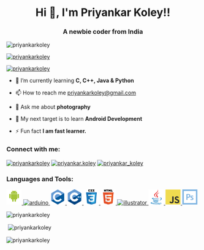 <h1 align="center">Hi 👋, I'm Priyankar Koley!!</h1>
<h3 align="center">A newbie coder from India</h3>

<p align="left"> <img src="https://komarev.com/ghpvc/?username=priyankarkoley&label=Profile%20views&color=0e75b6&style=flat" alt="priyankarkoley" /> </p>

<p align="left"> <a href="https://github.com/ryo-ma/github-profile-trophy"><img src="https://github-profile-trophy.vercel.app/?username=priyankarkoley" alt="priyankarkoley" /></a> </p>

<p align="left"> <a href="https://twitter.com/priyankarkoley" target="blank"><img src="https://img.shields.io/twitter/follow/priyankarkoley?logo=twitter&style=for-the-badge" alt="priyankarkoley" /></a> </p>

- 🌱 I’m currently learning **C, C++, Java & Python**

- 📫 How to reach me [priyankarkoley@gmail.com](priyankarkoley@gmail.com)

- 💬 Ask me about **photography**

- 🔭 My next target is to learn **Android Development**

- ⚡ Fun fact **I am fast learner.**

<h3 align="left">Connect with me:</h3>
<p align="left">
<a href="https://twitter.com/priyankarkoley" target="blank"><img align="center" src="https://raw.githubusercontent.com/rahuldkjain/github-profile-readme-generator/master/src/images/icons/Social/twitter.svg" alt="priyankarkoley" height="30" width="40" /></a>
<a href="https://fb.com/priyankar.koley" target="blank"><img align="center" src="https://raw.githubusercontent.com/rahuldkjain/github-profile-readme-generator/master/src/images/icons/Social/facebook.svg" alt="priyankar.koley" height="30" width="40" /></a>
<a href="https://instagram.com/priyankar_koley" target="blank"><img align="center" src="https://raw.githubusercontent.com/rahuldkjain/github-profile-readme-generator/master/src/images/icons/Social/instagram.svg" alt="priyankar_koley" height="30" width="40" /></a>
</p>

<h3 align="left">Languages and Tools:</h3>
<p align="left"> <a href="https://developer.android.com" target="_blank" rel="noreferrer"> <img src="https://raw.githubusercontent.com/devicons/devicon/master/icons/android/android-original-wordmark.svg" alt="android" width="40" height="40"/> </a> <a href="https://www.arduino.cc/" target="_blank" rel="noreferrer"> <img src="https://cdn.worldvectorlogo.com/logos/arduino-1.svg" alt="arduino" width="40" height="40"/> </a> <a href="https://www.cprogramming.com/" target="_blank" rel="noreferrer"> <img src="https://raw.githubusercontent.com/devicons/devicon/master/icons/c/c-original.svg" alt="c" width="40" height="40"/> </a> <a href="https://www.w3schools.com/cpp/" target="_blank" rel="noreferrer"> <img src="https://raw.githubusercontent.com/devicons/devicon/master/icons/cplusplus/cplusplus-original.svg" alt="cplusplus" width="40" height="40"/> </a> <a href="https://www.w3schools.com/css/" target="_blank" rel="noreferrer"> <img src="https://raw.githubusercontent.com/devicons/devicon/master/icons/css3/css3-original-wordmark.svg" alt="css3" width="40" height="40"/> </a> <a href="https://www.w3.org/html/" target="_blank" rel="noreferrer"> <img src="https://raw.githubusercontent.com/devicons/devicon/master/icons/html5/html5-original-wordmark.svg" alt="html5" width="40" height="40"/> </a> <a href="https://www.adobe.com/in/products/illustrator.html" target="_blank" rel="noreferrer"> <img src="https://www.vectorlogo.zone/logos/adobe_illustrator/adobe_illustrator-icon.svg" alt="illustrator" width="40" height="40"/> </a> <a href="https://www.java.com" target="_blank" rel="noreferrer"> <img src="https://raw.githubusercontent.com/devicons/devicon/master/icons/java/java-original.svg" alt="java" width="40" height="40"/> </a> <a href="https://developer.mozilla.org/en-US/docs/Web/JavaScript" target="_blank" rel="noreferrer"> <img src="https://raw.githubusercontent.com/devicons/devicon/master/icons/javascript/javascript-original.svg" alt="javascript" width="40" height="40"/> </a> <a href="https://www.photoshop.com/en" target="_blank" rel="noreferrer"> <img src="https://raw.githubusercontent.com/devicons/devicon/master/icons/photoshop/photoshop-line.svg" alt="photoshop" width="40" height="40"/> </a> </p>

<p><img align="center" src="https://github-readme-stats.vercel.app/api/top-langs?username=priyankarkoley&show_icons=true&locale=en&layout=compact" alt="priyankarkoley" /></p>
<p></P>
<p>&nbsp;<img align="center" src="https://github-readme-stats.vercel.app/api?username=priyankarkoley&show_icons=true&locale=en" alt="priyankarkoley" /></p>

<p><img align="center" src="https://github-readme-streak-stats.herokuapp.com/?user=priyankarkoley&" alt="priyankarkoley" /></p>


